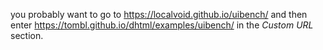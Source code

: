 you probably want to go to <https://localvoid.github.io/uibench/> and then enter <https://tombl.github.io/dhtml/examples/uibench/> in the _Custom URL_ section.
